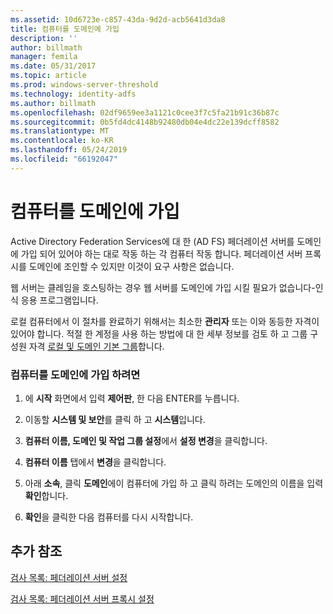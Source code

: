 ```yaml
---
ms.assetid: 10d6723e-c857-43da-9d2d-acb5641d3da8
title: 컴퓨터를 도메인에 가입
description: ''
author: billmath
manager: femila
ms.date: 05/31/2017
ms.topic: article
ms.prod: windows-server-threshold
ms.technology: identity-adfs
ms.author: billmath
ms.openlocfilehash: 02df9659ee3a1121c0cee3f7c5fa21b91c36b87c
ms.sourcegitcommit: 0b5fd4dc4148b92480db04e4dc22e139dcff8582
ms.translationtype: MT
ms.contentlocale: ko-KR
ms.lasthandoff: 05/24/2019
ms.locfileid: "66192047"
---
```

# <a name="join-a-computer-to-a-domain"></a>컴퓨터를 도메인에 가입

Active Directory Federation Services에 대 한 \(AD FS\) 페더레이션 서버를 도메인에 가입 되어 있어야 하는 대로 작동 하는 각 컴퓨터 작동 합니다. 페더레이션 서버 프록시를 도메인에 조인할 수 있지만 이것이 요구 사항은 없습니다.  
  
웹 서버는 클레임을 호스팅하는 경우 웹 서버를 도메인에 가입 시킬 필요가 없습니다\-인식 응용 프로그램입니다.  
  
로컬 컴퓨터에서 이 절차를 완료하기 위해서는 최소한 **관리자** 또는 이와 동등한 자격이 있어야 합니다.  적절 한 계정을 사용 하는 방법에 대 한 세부 정보를 검토 하 고 그룹 구성원 자격 [로컬 및 도메인 기본 그룹](https://go.microsoft.com/fwlink/?LinkId=83477)합니다.   
  
### <a name="to-join-a-computer-to-a-domain"></a>컴퓨터를 도메인에 가입 하려면  
  
1.  에 **시작** 화면에서 입력 **제어판**, 한 다음 ENTER를 누릅니다.  
  
2.  이동할 **시스템 및 보안**를 클릭 하 고 **시스템**입니다.  
  
3.  **컴퓨터 이름, 도메인 및 작업 그룹 설정**에서 **설정 변경**을 클릭합니다.  
  
4.  **컴퓨터 이름** 탭에서 **변경**을 클릭합니다.  
  
5.  아래 **소속**, 클릭 **도메인**에이 컴퓨터에 가입 하 고 클릭 하려는 도메인의 이름을 입력 **확인**합니다.  
  
6.  **확인**을 클릭한 다음 컴퓨터를 다시 시작합니다.  
  
## <a name="additional-references"></a>추가 참조  
[검사 목록: 페더레이션 서버 설정](Checklist--Setting-Up-a-Federation-Server.md)  
  
[검사 목록: 페더레이션 서버 프록시 설정](Checklist--Setting-Up-a-Federation-Server-Proxy.md)  
  

